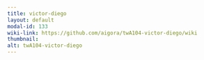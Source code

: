 ```yaml
---
title: victor-diego
layout: default
modal-id: 133
wiki-link: https://github.com/aigora/twA104-victor-diego/wiki
thumbnail: 
alt: twA104-victor-diego
---
```

